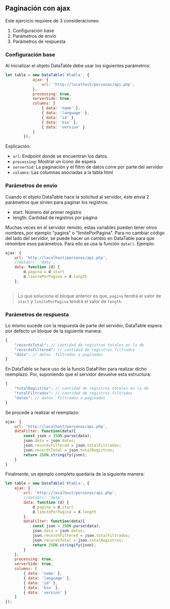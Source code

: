 ## Paginación con ajax
Este ejercicio requiere de 3 consideraciones:

1. Configuración base
2. Parámetros de envío
3. Parámetros de respuesta

### Configuración base
Al inicializar el objeto DataTable debe usar los siguientes parámetros:

```js
let table = new DataTable('#tabla', {
            ajax: {
                url: 'http://localhost/personas/api.php',
            },
            processing: true,
            serverSide: true,
            columns: [
                { data: 'name' },
                { data: 'language' },
                { data: 'id' },
                { data: 'bio' },
                { data: 'version' }
            ]
        });
```

Explicación:
* `url`: Endpoint donde se encuentran los datos.
* `processing`: Mostrar un ícono de espera
* `serverSid`: La paginación y el filtro de datos corre por parte del servidor
* `columns`: Las columnas asociadas a la tabla html

### Parámetros de envío
Cuando el objeto DataTable hace la solicitud al servidor, éste envía 2 parámetros que sirven para paginar los registros:

* start: Número del primer registro
* length: Cantidad de registros por página

Muchas veces en el servidor remoto, estas variables pueden tener otros nombres, por ejemplo "pagina" o "limitePorPagina". Para no cambiar código del lado del servidor, se puede hacer un cambio en DataTable para que renombre esos parámetros. Para ello se usa la función `data()`. Ejemplo:

```js
ajax: {
	url: 'http://localhost/personas/api.php',
	//dataSrc: 'data',
	data: function (d) {
		d.pagina = d.start
		d.limitePorPagina = d.length
	},
	
```
> Lo que soluciona el bloque anterior es que, `pagina` tendrá el valor de `start` y `limitePorPagina` tendrá el valor de  `length`.

### Parámetros de respuesta
Lo mismo sucede con la respuesta de parte del servidor, DataTable espera por defecto un bloque de la siguiente manera:
```js
{
	"recordsTotal": // cantidad de registros totales en la db
	"recordsFiltered": // cantidad de registros filtrados
	"data": // datos  filtrados o paginados
}
```


En DataTable se hace uso de la funció DataFilter para realizar dicho reemplazo. Por, suponiendo que el servidor devuelve esta estructura:

```js
{
	"totalRegistros": // cantidad de registros totales en la db
	"totalFiltrados": // cantidad de registros filtrados
	"datos": // datos  filtrados o paginados
}
```

Se procede a realizar el reemplazo:

```js
ajax: {
	url: 'http://localhost/personas/api.php',
	dataFilter: function(data){
		const json = JSON.parse(data);
		json.data = json.datos;
		json.recordsFiltered = json.totalFiltrados;
		json.recordsTotal = json.totalRegistros;
		return JSON.stringify(json);
	}
}
```

Finalmente, un ejemplo completo quedaría de la siguiente manera:

```js
let table = new DataTable('#tabla', {
	ajax: {
		url: 'http://localhost/personas/api.php',
		//dataSrc: 'data',
		data: function (d) {
			d.pagina = d.start
			d.limitePorPagina = d.length
		},
		dataFilter: function(data){
			const json = JSON.parse(data);
			json.data = json.datos;
			json.recordsFiltered = json.totalFiltrados;
			json.recordsTotal = json.totalRegistros;
			return JSON.stringify(json);
		}
	},
	processing: true,
	serverSide: true,
	columns: [
		{ data: 'name' },
		{ data: 'language' },
		{ data: 'id' },
		{ data: 'bio' },
		{ data: 'version' }
	]
});
```
